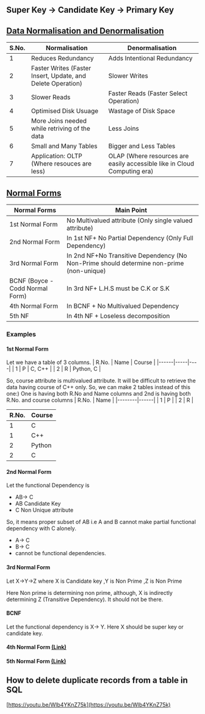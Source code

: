 ## Super Key -> Candidate Key -> Primary Key

## [Data Normalisation and Denormalisation](https://youtu.be/W_5vn8TBLys)

| S.No. | Normalisation | Denormalisation |
|------|-------------|---------------|
| 1 | Reduces Redundancy | Adds Intentional Redundancy |
| 2 | Faster Writes (Faster Insert, Update, and Delete Operation) | Slower Writes |
| 3 | Slower Reads | Faster Reads (Faster Select Operation) |
| 4 | Optimised Disk Usuage | Wastage of Disk Space |
| 5 | More Joins needed while retriving of the data | Less Joins |
| 6 | Small and Many Tables |  Bigger and Less Tables |
| 7 | Application: OLTP (Where resouces are less)| OLAP (Where resources are easily accessible like in Cloud Computing era) |
 
## [Normal Forms](https://youtu.be/EGEwkad_llA)
| Normal Forms | Main Point |
|-----------------|--------|
| 1st Normal Form | No Multivalued attribute (Only single valued attribute)| 
| 2nd Normal Form | In 1st NF+ No Partial Dependency (Only Full Dependency)|
| 3rd Normal Form | In 2nd NF+No Transitive Dependency (No Non-Prime should determine non-prime (non-unique) |
| BCNF (Boyce - Codd Normal Form)| In 3rd NF+ L.H.S must be C.K or S.K | 
| 4th Normal Form | In BCNF + No Multivalued Dependency |
| 5th NF | In 4th NF + Loseless decomposition |

### Examples 
#### 1st Normal Form
Let we have a table of 3 columns.
| R.No. | Name | Course |
|------|-----|----|
| 1 | P | C, C++ |
| 2 | R | Python, C |

So, course attribute is multivalued attribute.
It will be difficult to retrieve the data having course of C++ only.
So, we can make 2 tables instead of this one:)
One is having both R.No and Name columns and 2nd is having both R.No. and course columns
| R.No. | Name |
|--------|------|
| 1 | P |
| 2 | R |

| R.No. | Course |
|-------|-------|
| 1 | C |
| 1 | C++ |
| 2 | Python |
| 2 | C |

#### 2nd Normal Form
Let the functional Dependency is 
- AB-> C
- AB Candidate Key
- C Non Unique attribute

So, it means proper subset of AB i.e A and B cannot make partial functional dependency with C alonely.
- A-> C
- B-> C
- cannot be functional dependencies.

#### 3rd Normal Form

Let X->Y->Z
where X is Candidate key
,Y is Non Prime
,Z is Non Prime 

Here Non prime is determining non prime, although, X is indirectly determining Z (Transitive Dependency).
It should not be there.

#### BCNF

Let the functional dependency is X-> Y. Here X should be super key or candidate key.

#### 4th Normal Form [(Link)](https://www.javatpoint.com/dbms-forth-normal-form)
#### 5th Normal Form [(Link)](https://www.javatpoint.com/dbms-fifth-normal-form)


## How to delete duplicate records from a table in SQL 

[https://youtu.be/Wlb4YKnZ75k](https://youtu.be/Wlb4YKnZ75k)




















